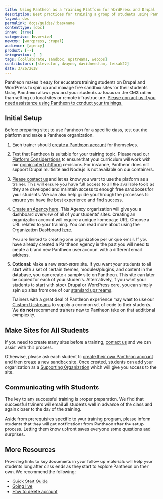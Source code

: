 ```yaml
---
title: Using Pantheon as a Training Platform for WordPress and Drupal
description: Best practices for training a group of students using Pantheon
layout: doc
permalink: docs/guides/:basename
contenttype: [doc]
innav: [true]
categories: [overview]
newcms: [wordpress, drupal]
audience: [agency]
product: [--]
integration: [--]
tags: [collaborate, sandbox, upstreams, webops]
contributors: [stevector, dwayne, davidneedham, tessak22]
date: 3/26/2018
---
```


Pantheon makes it easy for educators training students on Drupal and WordPress to spin up and manage free sandbox sites for their students. Using Pantheon allows you and your students to focus on the CMS rather than setting up local sites or remote infrastructure. [Please contact us if you need assistance using Pantheon to conduct your trainings.](https://pantheon.io/trainers)

## Initial Setup

Before preparing sites to use Pantheon for a specific class, test out the platform and make a Pantheon organization.

 1. Each trainer should [create a Pantheon account](https://pantheon.io/register) for themselves.

 2. Test that Pantheon is suitable for your training topic. Please read our [Platform Considerations](/guides/platform-considerations) to ensure that your curriculum will work with our [opinionated platform](https://stackoverflow.com/questions/802050/what-is-opinionated-software) decisions. For instance, Pantheon does not support Drupal multisite and Node.js is not available on our containers.

 3. [Please contact us](https://pantheon.io/trainers) and let us know you want to use the platform as a trainer. This will ensure you have full access to all the available tools as they are developed and maintain access to enough free sandboxes for your students. We can also help guide you through the processes to ensure you have the best experience and find success.

 4. [Create an Agency here](https://dashboard.pantheon.io/organizations/create-agency). This Agency organization will give you a dashboard overview of all of your students' sites. Creating an organization account will require a unique homepage URL. Choose a URL related to your training. You can read more about using the Organization Dashboard [here](/guides/account-mgmt/workspace-sites-teams/workspaces).

    <Alert title="Note" type="info">

    You are limited to creating one organization per unique email. If you have already created a Pantheon Agency in the past you will need to create a brand new Pantheon user account with a different email address.

    </Alert>

 5. **Optional:** Make a new *start-state* site. If you want your students to all start with a set of certain themes, modules/plugins, and content in the database, you can create a sample site on Pantheon. This site can later be copied for each of your students. Alternatively, if you want your students to start with stock Drupal or WordPress core, you can simply spin up sites from one of our [standard upstreams](/start-state).

    <Alert title="Note" type="info">

    Trainers with a great deal of Pantheon experience may want to use our [Custom Upstreams](/guides/custom-upstream) to supply a common set of code to their students. We **do not** recommend trainers new to Pantheon take on that additional complexity.

    </Alert>

## Make Sites for All Students

If you need to create many sites before a training, [contact us](https://pantheon.io/trainers) and we can assist with this process.

Otherwise, please ask each student to [create their own Pantheon account](https://pantheon.io/register) and then create a new sandbox site.  Once created, students can add your organization as a [Supporting Organization](/guides/legacy-dashboard/org-dashboard) which will give you access to the site.

## Communicating with Students

 The key to any successful training is proper preparation. We find that successful trainers will email all students well in advance of the class and again closer to the day of the training.

 Aside from prerequisites specific to your training program, please inform students that they will get notifications from Pantheon after the setup process. Letting them know upfront saves everyone some questions and surprises.

## More Resources

 Providing links to key documents in your follow up materials will help your students long after class ends as they start to explore Pantheon on their own. We recommend the following:

 - [Quick Start Guide](/guides/quickstart)
 - [Going live](/guides/launch)
 - [How to delete account](/guides/account-mgmt/account/delete)
